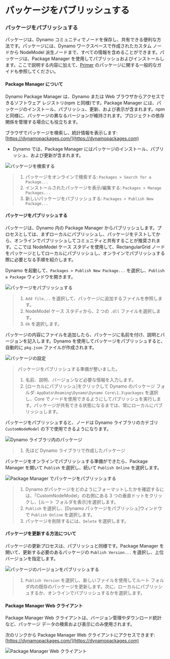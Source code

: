 # パッケージをパブリッシュする 

### パッケージをパブリッシュする <a href="#publish-a-package" id="publish-a-package"></a>

パッケージは、Dynamo コミュニティでノードを保存し、共有できる便利な方法です。パッケージには、Dynamo ワークスペースで作成されたカスタム ノードから NodeModel 派生ノードまで、すべての情報を含めることができます。パッケージは、Package Manager を使用してパブリッシュおよびインストールします。ここで説明する内容に加えて、[Primer](https://primer2.dynamobim.org/6_custom_nodes_and_packages/6-2_packages/1-introduction) のパッケージに関する一般的なガイドも参照してください。

#### Package Manager について <a href="#what-is-a-package-manager" id="what-is-a-package-manager"></a>

Dynamo Package Manager は、Dynamo または Web ブラウザからアクセスできるソフトウェア レジストリ(npm と同様)です。Package Manager には、パッケージのインストール、パブリッシュ、更新、および表示が含まれます。npm と同様に、パッケージの異なるバージョンが維持されます。プロジェクトの依存関係を管理する場合にも役立ちます。

ブラウザでパッケージを検索し、統計情報を表示します: [https://dynamopackages.com/](https://dynamopackages.com)

* Dynamo では、Package Manager にはパッケージのインストール、パブリッシュ、および更新が含まれます。

![パッケージを検索する](images/dynamopackagemanager.jpg)

> 1. パッケージをオンラインで検索する: `Packages > Search for a Package...`
> 2. インストールされたパッケージを表示/編集する: `Packages > Manage Packages...`
> 3. 新しいパッケージをパブリッシュする: `Packages > Publish New Package...`

#### パッケージをパブリッシュする<a href="#publishing-a-package" id="publishing-a-package"></a>

パッケージは、Dynamo 内の Package Manager からパブリッシュします。プロセスとしては、まずローカルにパブリッシュし、パッケージをテストしてから、オンラインでパブリッシュしてコミュニティと共有することが推奨されます。ここでは NodeModel ケース スタディを使用して、RectangularGrid ノードをパッケージとしてローカルにパブリッシュし、オンラインでパブリッシュする際に必要となる手順を紹介します。

Dynamo を起動して、`Packages > Publish New Package...` を選択し、`Publish a Package` ウィンドウを開きます。

![パッケージをパブリッシュする](images/dyn-publish-package-add-files.jpg)

> 1. `Add file...` を選択して、パッケージに追加するファイルを参照します。
> 2. NodeModel ケース スタディから、2 つの `.dll` ファイルを選択します。
> 3. `Ok` を選択します。

パッケージの内容にファイルを追加したら、パッケージに名前を付け、説明とバージョンを記入します。Dynamo を使用してパッケージをパブリッシュすると、自動的に `pkg.json` ファイルが作成されます。

![パッケージの設定](images/dyn-publish-package.jpg)

> パッケージをパブリッシュする準備が整いました。
>
> 1. 名前、説明、バージョンなど必要な情報を入力します。
> 2. [ローカルにパブリッシュ]をクリックして Dynamo のパッケージ フォルダ: `AppData\Roaming\Dynamo\Dynamo Core\1.3\packages` を選択し、Core でノードを使用できるようにしてパブリッシュを実行します。パッケージが共有できる状態になるまでは、常にローカルにパブリッシュします。

パッケージをパブリッシュすると、ノードは Dynamo ライブラリのカテゴリ `CustomNodeModel` の下で使用できるようになります。

![Dynamo ライブラリ内のパッケージ](images/dyn-publish-package-library.jpg)

> 1. 先ほど Dynamo ライブラリで作成したパッケージ

パッケージをオンラインでパブリッシュする準備ができたら、Package Manager を開いて `Publish` を選択し、続いて `Publish Online` を選択します。

![Package Manager でパッケージをパブリッシュする](images/dyn-publish-package-directory.jpg)

> 1. Dynamo がパッケージをどのようにフォーマットしたかを確認するには、「CustomNodeModel」の右側にある 3 つの垂直ドットをクリックし、[ルート フォルダを表示]を選択します。
> 2. `Publish` を選択し、[Dynamo パッケージをパブリッシュ]ウィンドウで `Publish Online` を選択します。
> 3. パッケージを削除するには、`Delete` を選択します。

#### パッケージを更新する方法について<a href="#how-do-i-update-a-package" id="how-do-i-update-a-package"></a>

パッケージの更新プロセスは、パブリッシュと同様です。Package Manager を開いて、更新する必要のあるパッケージの `Publish Version...` を選択し、上位バージョンを指定します。

![パッケージのバージョンをパブリッシュする](images/dyn-publish-package-version.jpg)

> 1. `Publish Version` を選択し、新しいファイルを使用してルート フォルダ内の既存のパッケージを更新します。次に、ローカルにパブリッシュするか、オンラインでパブリッシュするかを選択します。

#### Package Manager Web クライアント <a href="#package-manager-web-client" id="package-manager-web-client"></a>

Package Manager Web クライアントは、バージョン管理やダウンロード統計など、パッケージ データの検索および表示にのみ使用されます。

次のリンクから Package Manager Web クライアントにアクセスできます: [https://dynamopackages.com/](https://dynamopackages.com)

![Package Manager Web クライアント](images/packagemanager-browser.jpg)
